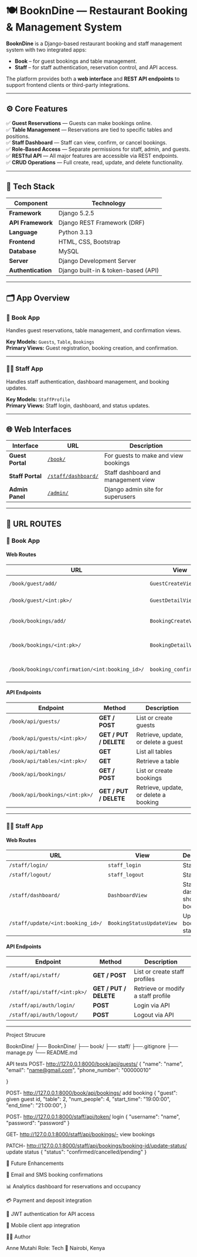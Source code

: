 # 🍽️ BooknDine — Restaurant Booking & Management System

**BooknDine** is a Django-based restaurant booking and staff management system with two integrated apps:  
- **Book** – for guest bookings and table management.  
- **Staff** – for staff authentication, reservation control, and API access.

The platform provides both a **web interface** and **REST API endpoints** to support frontend clients or third-party integrations.

---

## ⚙️ Core Features

✅ **Guest Reservations** — Guests can make bookings online.  
✅ **Table Management** — Reservations are tied to specific tables and positions.  
✅ **Staff Dashboard** — Staff can view, confirm, or cancel bookings.  
✅ **Role-Based Access** — Separate permissions for staff, admin, and guests.  
✅ **RESTful API** — All major features are accessible via REST endpoints.  
✅ **CRUD Operations** — Full create, read, update, and delete functionality.

---

## 🧠 Tech Stack

| Component | Technology |
|------------|-------------|
| **Framework** | Django 5.2.5 |
| **API Framework** | Django REST Framework (DRF) |
| **Language** | Python 3.13 |
| **Frontend** | HTML, CSS, Bootstrap |
| **Database** | MySQL |
| **Server** | Django Development Server |
| **Authentication** | Django built-in & token-based (API) |

---

## 🗂️ App Overview

### 🧾 **Book App**
Handles guest reservations, table management, and confirmation views.

**Key Models:** `Guests`, `Table`, `Bookings`  
**Primary Views:** Guest registration, booking creation, and confirmation.

---

### 👨‍🍳 **Staff App**
Handles staff authentication, dashboard management, and booking updates.

**Key Models:** `StaffProfile`  
**Primary Views:** Staff login, dashboard, and status updates.

---

## 🌐 Web Interfaces

| Interface | URL | Description |
|------------|------|-------------|
| **Guest Portal** | [`/book/`](http://127.0.0.1:8000/book/) | For guests to make and view bookings |
| **Staff Portal** | [`/staff/dashboard/`](http://127.0.0.1:8000/staff/dashboard/) | Staff dashboard and management view |
| **Admin Panel** | [`/admin/`](http://127.0.0.1:8000/admin/) | Django admin site for superusers |

---

## 🔗 URL ROUTES

### 📘 **Book App**

#### Web Routes
| URL | View | Description |
|------|------|-------------|
| `/book/guest/add/` | `GuestCreateView` | Add a new guest |
| `/book/guest/<int:pk>/` | `GuestDetailView` | View guest details |
| `/book/bookings/add/` | `BookingCreateView` | Create a new booking |
| `/book/bookings/<int:pk>/` | `BookingDetailView` | View booking details |
| `/book/bookings/confirmation/<int:booking_id>/` | `booking_confirmation` | Booking confirmation page |

#### API Endpoints
| Endpoint | Method | Description |
|-----------|---------|-------------|
| `/book/api/guests/` | **GET / POST** | List or create guests |
| `/book/api/guests/<int:pk>/` | **GET / PUT / DELETE** | Retrieve, update, or delete a guest |
| `/book/api/tables/` | **GET** | List all tables |
| `/book/api/tables/<int:pk>/` | **GET** | Retrieve a table |
| `/book/api/bookings/` | **GET / POST** | List or create bookings |
| `/book/api/bookings/<int:pk>/` | **GET / PUT / DELETE** | Retrieve, update, or delete a booking |

---

### 👨‍💼 **Staff App**

#### Web Routes
| URL | View | Description |
|------|------|-------------|
| `/staff/login/` | `staff_login` | Staff login |
| `/staff/logout/` | `staff_logout` | Staff logout |
| `/staff/dashboard/` | `DashboardView` | Staff dashboard showing all bookings |
| `/staff/update/<int:booking_id>/` | `BookingStatusUpdateView` | Update booking status |

#### API Endpoints
| Endpoint | Method | Description |
|-----------|---------|-------------|
| `/staff/api/staff/` | **GET / POST** | List or create staff profiles |
| `/staff/api/staff/<int:pk>/` | **GET / PUT / DELETE** | Retrieve or modify a staff profile |
| `/staff/api/auth/login/` | **POST** | Login via API |
| `/staff/api/auth/logout/` | **POST** | Logout via API |

---
Project Strucure

BooknDine/
├── BooknDine/
├── book/
├── staff/
├──.gitignore
├── manage.py
└── README.md

API tests
POST- http://127.0.0.1:8000/book/api/guests/
{
    "name": "name",
    "email": "name@gmail.com",
    "phone_number": "00000010"

}

POST- http://127.0.0.1:8000/book/api/bookings/
add booking
{
    "guest": given guest id,
    "table": 2,
    "num_people": 4,
    "start_time": "19:00:00",
    "end_time": "21:00:00",
}

POST- http://127.0.0.1:8000/staff/api/token/
login
{
   "username": "name",
   "password": "password"
}

GET- http://127.0.0.1:8000/staff/api/bookings/- view bookings

PATCH- http://127.0.0.1:8000/staff/api/bookings/booking-id/update-status/
update status
{
  "status": "confirmed/cancelled/pending"
}




🚀 Future Enhancements

📧 Email and SMS booking confirmations

📊 Analytics dashboard for reservations and occupancy

💳 Payment and deposit integration

🔐 JWT authentication for API access

📱 Mobile client app integration


👩‍💻 Author

Anne Mutahi
Role: Tech
📍 Nairobi, Kenya
